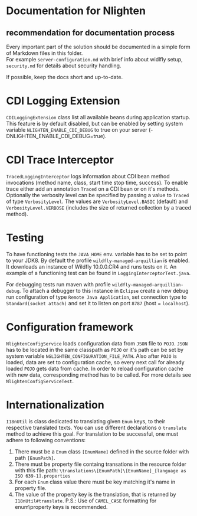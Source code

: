 # Documentation for Nlighten

## recommendation for documentation process

Every important part of the solution should be documented in a simple form of Markdown files in this folder.  
For example `server-configuration.md` with brief info about widlfly setup, `security.md` for details about security handling.

If possible, keep the docs short and up-to-date. 

# CDI Logging Extension

`CDILoggingExtension` class list all available beans during application startup. This feature is by default disabled, but can be enabled by setting system variable `NLIGHTEN_ENABLE_CDI_DEBUG` to true on your server (-DNLIGHTEN_ENABLE_CDI_DEBUG=true).

# CDI Trace Interceptor

`TracedLoggingInterceptor` logs information about CDI bean method invocations (method name, class, start time stop time, success). To enable trace either add an annotation `Traced` on a CDI bean or on it's methods. Optionally the verbosity level can be specified by passing a value to `Traced` of type `VerbosityLevel`. The values are `VerbosityLevel.BASIC` (default) and `VerbosityLevel.VERBOSE` (includes the size of returned collection by a traced method).

# Testing

To have functioning tests the `JAVA_HOME` env. variable has to be set to point to your JDK8. By default the profile `wildfly-managed-arquillian` is enabled. It downloads an instance of Wildfly 10.0.0.CR4 and runs tests on it. An example of a functioning test can be found in `LoggingInterceptorTest.java`.

For debugging tests run maven with profile `wildfly-managed-arquillian-debug`. To attach a debugger to this instance in `Eclipse` create a new debug run configuration of type `Remote Java Application`, set connection type to `Standard(socket attach)` and set it to listen on port `8787` (host = `localhost`).

# Configuration framework

`NlightenConfigService` loads configuration data from `JSON` file to `POJO`. `JSON` has to be located in the same classpath as `POJO` or it's path can be set by system variable `NGLIGHTEN_CONFIGURATION_FILE_PATH`. Also after `POJO` is loaded, data are set to configuration cache, so every next call for already loaded `POJO` gets data from cache. In order to reload configuration cache with new data, corresponding method has to be called. For more details see `NlightenConfigServiceTest`.

# Internationalization
`I18nUtil` is class dedicated to translating given `Enum` keys, to their respective translated texts.
You can use different declarations o `translate` method to achieve this goal. For translation to be successful, one must adhere to following conventions:
1. There must be a `Enum` class `[EnumName]` defined in the source folder with path `[EnumPath]`.
2. There must be property file containg transations in the resource folder with this file path:	
	`\translations\[EnumPath]\[EnumName]_[language as ISO 639-1].properties`	
3. For each `Enum` class value there must be key matching it's name in property file.
4. The value of the property key is the translation, that is returned by `I18nUtil#translate`.
P.S.: Use of `CAMEL_CASE` formatting for enum\property keys is recommended.

		
 